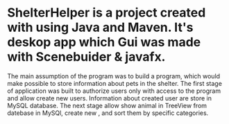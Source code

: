 # ShelterHelper is a project created with using Java and Maven. It's deskop app which Gui was made with Scenebuider & javafx.
The main assumption of the program was to build a program, which would make possible to store information about pets in the shelter. 
The first stage of application was built to authorize  users only with access to the program and allow create new users.
Information about created user are store in MySQL database. 
The next stage allow show animal in TreeView from datebase in MySQl, create new , and sort them  by specific categories.


